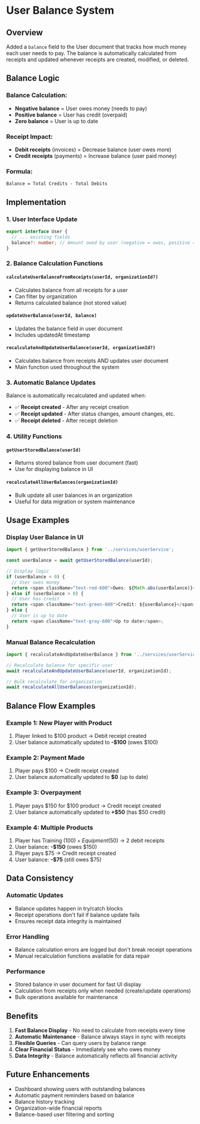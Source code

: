 # User Balance System

## Overview

Added a `balance` field to the User document that tracks how much money each user needs to pay. The balance is automatically calculated from receipts and updated whenever receipts are created, modified, or deleted.

## Balance Logic

### Balance Calculation:
- **Negative balance** = User owes money (needs to pay)
- **Positive balance** = User has credit (overpaid)  
- **Zero balance** = User is up to date

### Receipt Impact:
- **Debit receipts** (invoices) = Decrease balance (user owes more)
- **Credit receipts** (payments) = Increase balance (user paid money)

### Formula:
```
Balance = Total Credits - Total Debits
```

## Implementation

### 1. User Interface Update
```typescript
export interface User {
  // ... existing fields
  balance?: number; // Amount owed by user (negative = owes, positive = credit)
}
```

### 2. Balance Calculation Functions

#### `calculateUserBalanceFromReceipts(userId, organizationId?)`
- Calculates balance from all receipts for a user
- Can filter by organization
- Returns calculated balance (not stored value)

#### `updateUserBalance(userId, balance)`
- Updates the balance field in user document
- Includes updatedAt timestamp

#### `recalculateAndUpdateUserBalance(userId, organizationId?)`
- Calculates balance from receipts AND updates user document
- Main function used throughout the system

### 3. Automatic Balance Updates

Balance is automatically recalculated and updated when:
- ✅ **Receipt created** - After any receipt creation
- ✅ **Receipt updated** - After status changes, amount changes, etc.
- ✅ **Receipt deleted** - After receipt deletion

### 4. Utility Functions

#### `getUserStoredBalance(userId)`
- Returns stored balance from user document (fast)
- Use for displaying balance in UI

#### `recalculateAllUserBalances(organizationId)`
- Bulk update all user balances in an organization
- Useful for data migration or system maintenance

## Usage Examples

### Display User Balance in UI
```typescript
import { getUserStoredBalance } from '../services/userService';

const userBalance = await getUserStoredBalance(userId);

// Display logic
if (userBalance < 0) {
  // User owes money
  return <span className="text-red-600">Owes: ${Math.abs(userBalance)}</span>;
} else if (userBalance > 0) {
  // User has credit
  return <span className="text-green-600">Credit: ${userBalance}</span>;
} else {
  // User is up to date
  return <span className="text-gray-600">Up to date</span>;
}
```

### Manual Balance Recalculation
```typescript
import { recalculateAndUpdateUserBalance } from '../services/userService';

// Recalculate balance for specific user
await recalculateAndUpdateUserBalance(userId, organizationId);

// Bulk recalculate for organization
await recalculateAllUserBalances(organizationId);
```

## Balance Flow Examples

### Example 1: New Player with Product
1. Player linked to $100 product → Debit receipt created
2. User balance automatically updated to **-$100** (owes $100)

### Example 2: Payment Made  
1. Player pays $100 → Credit receipt created
2. User balance automatically updated to **$0** (up to date)

### Example 3: Overpayment
1. Player pays $150 for $100 product → Credit receipt created
2. User balance automatically updated to **+$50** (has $50 credit)

### Example 4: Multiple Products
1. Player has Training ($100) + Equipment ($50) → 2 debit receipts
2. User balance: **-$150** (owes $150)
3. Player pays $75 → Credit receipt created  
4. User balance: **-$75** (still owes $75)

## Data Consistency

### Automatic Updates
- Balance updates happen in try/catch blocks
- Receipt operations don't fail if balance update fails
- Ensures receipt data integrity is maintained

### Error Handling
- Balance calculation errors are logged but don't break receipt operations
- Manual recalculation functions available for data repair

### Performance
- Stored balance in user document for fast UI display
- Calculation from receipts only when needed (create/update operations)
- Bulk operations available for maintenance

## Benefits

1. **Fast Balance Display** - No need to calculate from receipts every time
2. **Automatic Maintenance** - Balance always stays in sync with receipts  
3. **Flexible Queries** - Can query users by balance range
4. **Clear Financial Status** - Immediately see who owes money
5. **Data Integrity** - Balance automatically reflects all financial activity

## Future Enhancements

- Dashboard showing users with outstanding balances
- Automatic payment reminders based on balance
- Balance history tracking
- Organization-wide financial reports
- Balance-based user filtering and sorting